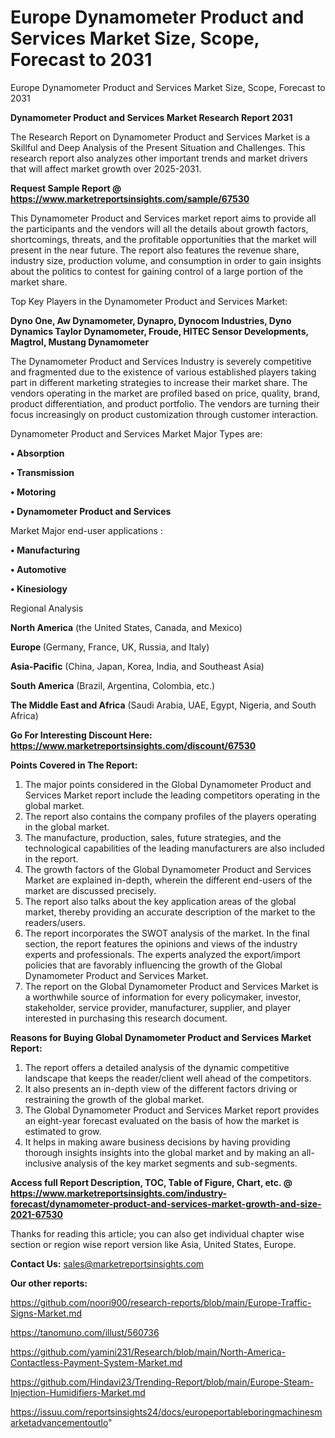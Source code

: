 # Europe Dynamometer Product and Services Market Size, Scope, Forecast to 2031
 Europe Dynamometer Product and Services Market Size, Scope, Forecast to 2031

<strong>Dynamometer Product and Services Market Research Report 2031</strong>

The Research Report on Dynamometer Product and Services Market is a Skillful and Deep Analysis of the Present Situation and Challenges. This research report also analyzes other important trends and market drivers that will affect market growth over 2025-2031.

<strong>Request Sample Report @ <a href=https://www.marketreportsinsights.com/sample/67530>https://www.marketreportsinsights.com/sample/67530</a></strong>

This Dynamometer Product and Services market report aims to provide all the participants and the vendors will all the details about growth factors, shortcomings, threats, and the profitable opportunities that the market will present in the near future. The report also features the revenue share, industry size, production volume, and consumption in order to gain insights about the politics to contest for gaining control of a large portion of the market share.

Top Key Players in the Dynamometer Product and Services Market:

<strong>Dyno One, Aw Dynamometer, Dynapro, Dynocom Industries, Dyno Dynamics Taylor Dynamometer, Froude, HITEC Sensor Developments, Magtrol, Mustang Dynamometer</strong>

The Dynamometer Product and Services Industry is severely competitive and fragmented due to the existence of various established players taking part in different marketing strategies to increase their market share. The vendors operating in the market are profiled based on price, quality, brand, product differentiation, and product portfolio. The vendors are turning their focus increasingly on product customization through customer interaction.

Dynamometer Product and Services Market Major Types are:

<strong>• Absorption

• Transmission

• Motoring

• Dynamometer Product and Services</strong>

Market Major end-user applications :

<strong>• Manufacturing

• Automotive

• Kinesiology</strong>

Regional Analysis

</u><strong><b>North America</b></strong> (the United States, Canada, and Mexico)

<strong><b>Europe </b></strong>(Germany, France, UK, Russia, and Italy)

<strong><b>Asia-Pacific</b></strong> (China, Japan, Korea, India, and Southeast Asia)

<strong><b>South America</b></strong> (Brazil, Argentina, Colombia, etc.)

<strong><b>The Middle East and Africa</b></strong> (Saudi Arabia, UAE, Egypt, Nigeria, and South Africa)

<strong>Go For Interesting Discount Here: <a href=https://www.marketreportsinsights.com/discount/67530>https://www.marketreportsinsights.com/discount/67530</a></strong>

<strong>Points Covered in The Report:</strong>
<ol>
  <li>The major points considered in the Global Dynamometer Product and Services Market report include the leading competitors operating in the global market.</li>
  <li>The report also contains the company profiles of the players operating in the global market.</li>
  <li>The manufacture, production, sales, future strategies, and the technological capabilities of the leading manufacturers are also included in the report.</li>
  <li>The growth factors of the Global Dynamometer Product and Services Market are explained in-depth, wherein the different end-users of the market are discussed precisely.</li>
  <li>The report also talks about the key application areas of the global market, thereby providing an accurate description of the market to the readers/users.</li>
  <li>The report incorporates the SWOT analysis of the market. In the final section, the report features the opinions and views of the industry experts and professionals. The experts analyzed the export/import policies that are favorably influencing the growth of the Global Dynamometer Product and Services Market.</li>
  <li>The report on the Global Dynamometer Product and Services Market is a worthwhile source of information for every policymaker, investor, stakeholder, service provider, manufacturer, supplier, and player interested in purchasing this research document.</li>
</ol>
<strong>Reasons for Buying Global Dynamometer Product and Services Market Report:</strong>

<ol>
  <li>The report offers a detailed analysis of the dynamic competitive landscape that keeps the reader/client well ahead of the competitors.</li>
  <li>It also presents an in-depth view of the different factors driving or restraining the growth of the global market.</li>
  <li>The Global Dynamometer Product and Services Market report provides an eight-year forecast evaluated on the basis of how the market is estimated to grow.</li>
  <li>It helps in making aware business decisions by having providing thorough insights insights into the global market and by making an all-inclusive analysis of the key market segments and sub-segments.</li>
</ol>
<strong>Access full Report Description, TOC, Table of Figure, Chart, etc. @ <a href=https://www.marketreportsinsights.com/industry-forecast/dynamometer-product-and-services-market-growth-and-size-2021-67530>https://www.marketreportsinsights.com/industry-forecast/dynamometer-product-and-services-market-growth-and-size-2021-67530</a></strong>


Thanks for reading this article; you can also get individual chapter wise section or region wise report version like Asia, United States, Europe.

<strong>Contact Us:</strong>
sales@marketreportsinsights.com

<strong>Our other reports:</strong>

<a href=https://github.com/noori900/research-reports/blob/main/Europe-Traffic-Signs-Market.md>https://github.com/noori900/research-reports/blob/main/Europe-Traffic-Signs-Market.md</a>

<a href=https://tanomuno.com/illust/560736>https://tanomuno.com/illust/560736</a>

<a href=https://github.com/yamini231/Research/blob/main/North-America-Contactless-Payment-System-Market.md>https://github.com/yamini231/Research/blob/main/North-America-Contactless-Payment-System-Market.md</a>

<a href=https://github.com/Hindavi23/Trending-Report/blob/main/Europe-Steam-Injection-Humidifiers-Market.md>https://github.com/Hindavi23/Trending-Report/blob/main/Europe-Steam-Injection-Humidifiers-Market.md</a>

<a href=https://issuu.com/reportsinsights24/docs/europeportableboringmachinesmarketadvancementoutlo>https://issuu.com/reportsinsights24/docs/europeportableboringmachinesmarketadvancementoutlo</a>"
